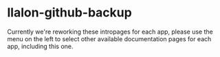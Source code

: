 # llalon-github-backup

Currently we're reworking these intropages for each app, please use the menu on the left to select other available documentation pages for each app, including this one.
